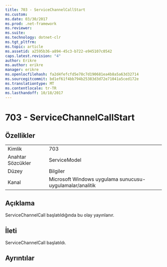 ```yaml
---
title: 703 - ServiceChannelCallStart
ms.custom: 
ms.date: 03/30/2017
ms.prod: .net-framework
ms.reviewer: 
ms.suite: 
ms.technology: dotnet-clr
ms.tgt_pltfrm: 
ms.topic: article
ms.assetid: a2595b36-a894-45c3-b722-e945107c0542
caps.latest.revision: "4"
author: Erikre
ms.author: erikre
manager: erikre
ms.openlocfilehash: fa2d4fefcfd5e78c7d190681ea4b8a5a63d32714
ms.sourcegitcommit: bd1ef61f4bb794b25383d3d72e71041a5ced172e
ms.translationtype: MT
ms.contentlocale: tr-TR
ms.lasthandoff: 10/18/2017
---
```

# <a name="703---servicechannelcallstart"></a>703 - ServiceChannelCallStart
## <a name="properties"></a>Özellikler  
  
|||  
|-|-|  
|Kimlik|703|  
|Anahtar Sözcükler|ServiceModel|  
|Düzey|Bilgiler|  
|Kanal|Microsoft Windows uygulama sunucusu-uygulamalar/analitik|  
  
## <a name="description"></a>Açıklama  
 ServiceChannelCall başlatıldığında bu olay yayınlanır.  
  
## <a name="message"></a>İleti  
 ServiceChannelCall başlatıldı.  
  
## <a name="details"></a>Ayrıntılar
